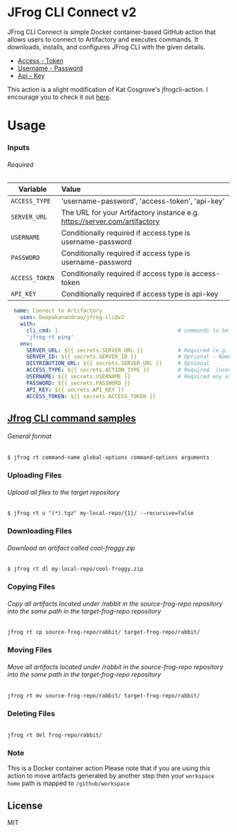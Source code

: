 # JFrog CLI Connect v2

JFrog CLI Connect is simple Docker container-based GitHub action that allows users to connect to Artifactory and executes commands.
It downloads, installs, and configures JFrog CLI with the given details.

  - [Access - Token](https://www.jfrog.com/confluence/display/JFROG/Access+Tokens)
  - [Username - Password](https://www.jfrog.com/confluence/display/JFROG/User+Profile/#UserProfile-password)
  - [Api - Key](https://www.jfrog.com/confluence/display/JFROG/User+Profile/#UserProfile-APIKey)
 
 This action is a slight modification of Kat Cosgrove's jfrogcli-action. I encourage you to check it out [here](https://github.com/katcosgrove/jfrogcli-action).

# Usage
### Inputs
###### Required 

| Variable   | Value      |
| ------------- |:-------------|
| `ACCESS_TYPE`       | 'username-password', 'access-token', 'api-key'|
| `SERVER_URL`        | The URL for your Artifactory instance e.g. https://server.com/artifactory     |
| `USERNAME`        | Conditionally required if access type is username-password    |
| `PASSWORD`        |  Conditionally required if access type is username-password |
| `ACCESS_TOKEN`        |  Conditionally required if access type is access-token   |
| `API_KEY`        | Conditionally required if access type is api-key   |
                                                       

  ```yaml
    name: Connect to Artifactory
      uses: Deepakanandrao/jfrog-cli@v2
      with:
        cli_cmd: |                                      # commands to be excuted
        'jfrog rt ping'
      env:  
        SERVER_URL: ${{ secrets.SERVER_URL }}           # Required (e.g. https://jfrogy.com/artifactory)
        SERVER_ID: ${{ secrets.SERVER_ID }}             # Optional - Name to be recognized server with
        DISTRIBUTION_URL: ${{ secrets.SERVER_URL }}     # Optional
        ACCESS_TYPE: ${{ secrets.ACTION_TYPE }}         # Required  (username-password, access-token, api-key)
        USERNAME: ${{ secrets.USERNAME }}               # Required any of one of the following
        PASSWORD: ${{ secrets.PASSWORD }}
        API_KEY: ${{ secrets.API_KEY }}
        ACCESS_TOKEN: ${{ secrets.ACCESS_TOKEN }} 
  ```

## [Jfrog CLI command samples](https://www.jfrog.com/confluence/display/CLI/CLI+for+JFrog+Artifactory)

###### General format
```
$ jfrog rt command-name global-options command-options arguments
```
### Uploading Files
###### Upload all files to the target repository
```
$ jfrog rt u "(*).tgz" my-local-repo/{1}/ --recursive=false
```

### Downloading Files

###### Download an artifact called cool-froggy.zip
```
$ jfrog rt dl my-local-repo/cool-froggy.zip
```

### Copying Files
###### Copy all artifacts located under /rabbit in the source-frog-repo repository into the same path in the target-frog-repo repository
```
jfrog rt cp source-frog-repo/rabbit/ target-frog-repo/rabbit/
```

### Moving Files
###### Move all artifacts located under /rabbit in the source-frog-repo repository into the same path in the target-frog-repo repository
```
jfrog rt mv source-frog-repo/rabbit/ target-frog-repo/rabbit/
```
### Deleting Files
###### 
```
jfrog rt del frog-repo/rabbit/
```

### Note

This is a Docker container action
Please note that if you are using this action to move artifacts generated by another step then your `workspace home` path is mapped to
`/github/workspace`



License
----

MIT


